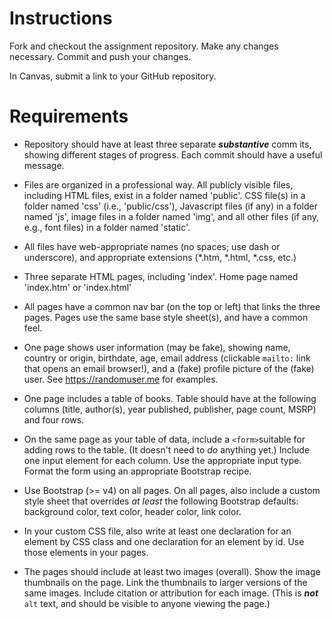 
# Instructions
Fork and checkout the assignment repository. Make any changes necessary. Commit and push your changes.

In Canvas, submit a link to your GitHub repository.

# Requirements
* Repository should have at least three separate _**substantive**_ comm
its, showing different stages of progress. Each commit should have a useful message.

* Files are organized in a professional way. All publicly visible files, including HTML files, exist in a folder named 'public'. CSS file(s) in a folder named 'css' (i.e., 'public/css'), Javascript files (if any) in a folder named 'js', image files in a folder named 'img', and all other files (if any, e.g., font files) in a folder named 'static'.

* All files have web-appropriate names (no spaces; use dash or underscore), and appropriate extensions (\*.htm, \*.html, \*.css, etc.)

* Three separate HTML pages, including 'index'. Home page named 'index.htm' or 'index.html'

* All pages have a common nav bar (on the top or left) that links the three pages. Pages use the same base style sheet(s), and have a common feel.

* One page shows user information (may be fake), showing name, country or origin, birthdate, age, email address (clickable `mailto:` link that opens an email browser!), and a (fake) profile picture of the (fake) user. See https://randomuser.me for examples.

* One page includes a table of books. Table should have at the following columns (title, author(s), year published, publisher, page count, MSRP) and four rows.

* On the same page as your table of data, include a `<form>`suitable for adding rows to the table. (It doesn't need to *do* anything yet.) Include one input element for each column. Use the appropriate input type. Format the form using an appropriate Bootstrap recipe.

* Use Bootstrap (>= v4) on all pages. On all pages, also include a custom style sheet that overrides *at least* the following Bootstrap defaults: background color, text color, header color, link color.

* In your custom CSS file, also write at least one declaration for an element by CSS class and one declaration for an element by id. Use those elements in your pages.

* The pages should include at least two images (overall). Show the image thumbnails on the page. Link the thumbnails to larger versions of the same images. Include citation or attribution for each image. (This is _**not**_ `alt` text, and should be visible to anyone viewing the page.)
